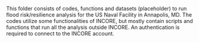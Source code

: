 This folder consists of codes, functions and datasets (placeholder) to run flood risk/resilience analysis for the US Naval Facility in Annapolis, MD. The codes utilize some functionalities of INCORE, but mostly contain scripts and functions that run all the analysis outside INCORE. An authentication is required to connect to the INCORE account.
